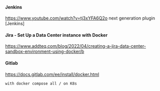 #### Jenkins
https://www.youtube.com/watch?v=tj3xYFA6Q2o next generation plugin [Jenkins]

#### Jira - Set Up a Data Center instance with Docker
https://www.addteq.com/blog/2022/04/creating-a-jira-data-center-sandbox-environment-using-docker/b

#### Gitlab
https://docs.gitlab.com/ee/install/docker.html

```
with docker compose all / on K8s
```
